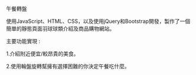 午餐轉盤

使用JavaScript、HTML、CSS，以及使用jQuery和Bootstrap開發，製作了一個簡單的靜態頁面羽球球類介紹及商品購物網站。

主要功能實現 :

1.介紹附近便宜/較昂貴的美食。

2.使用輪盤旋轉幫擁有選擇困難的你決定午餐吃什麼。
